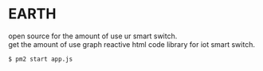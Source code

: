 # EARTH
open source for the amount of use ur smart switch.
<br>
get the amount of use graph reactive html code library for iot smart switch.

```bashS
$ pm2 start app.js
```
